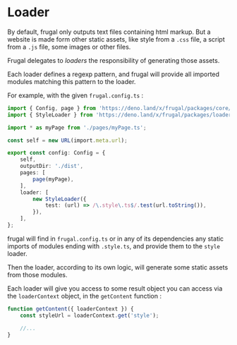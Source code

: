 # Loader

By default, frugal only outputs text files containing html markup. But a website is made form other static assets, like style from a `.css` file, a script from a `.js` file, some images or other files.

Frugal delegates to _loaders_ the responsibility of generating those assets.

Each loader defines a regexp pattern, and frugal will provide all imported modules matching this pattern to the loader.

For example, with the given `frugal.config.ts` :

```ts
import { Config, page } from 'https://deno.land/x/frugal/packages/core/mod.ts';
import { StyleLoader } from 'https://deno.land/x/frugal/packages/loader_style/mod.ts';

import * as myPage from './pages/myPage.ts';

const self = new URL(import.meta.url);

export const config: Config = {
    self,
    outputDir: './dist',
    pages: [
        page(myPage),
    ],
    loader: [
        new StyleLoader({
            test: (url) => /\.style\.ts$/.test(url.toString()),
        }),
    ],
};
```

frugal will find in `frugal.config.ts` or in any of its dependencies any static imports of modules ending with `.style.ts`, and provide them to the `style` loader.

Then the loader, according to its own logic, will generate some static assets from those modules.

Each loader will give you access to some result object you can access via the `loaderContext` object, in the `getContent` function :

```ts
function getContent({ loaderContext }) {
    const styleUrl = loaderContext.get('style');

    //...
}
```
